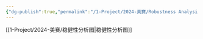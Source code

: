 ```yaml
---
{"dg-publish":true,"permalink":"/1-Project/2024-美赛/Robustness Analysis/"}
---
```


[[1-Project/2024-美赛/稳健性分析图\|稳健性分析图]]
